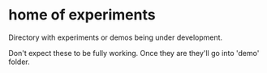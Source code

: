# home of experiments

Directory with experiments or demos being under development.

Don't expect these to be fully working. Once they are they'll go into 'demo' folder.

